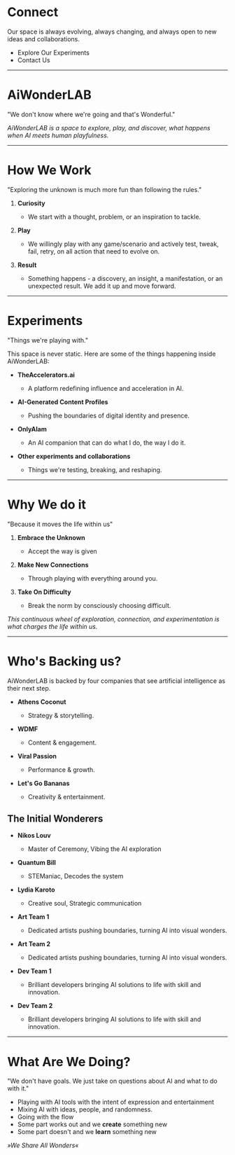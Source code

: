 # Connect

Our space is always evolving, always changing, and always open to new ideas and collaborations.

- Explore Our Experiments
- Contact Us

---

# AiWonderLAB

"We don't know where we're going and that's Wonderful."

*AiWonderLAB is a space to explore, play, and discover, what happens when AI meets human playfulness.*

---

# How We Work

"Exploring the unknown is much more fun than following the rules."

1. **Curiosity**
   - We start with a thought, problem, or an inspiration to tackle.

2. **Play**
   - We willingly play with any game/scenario and actively test, tweak, fail, retry, on all action that need to evolve on.

3. **Result**
   - Something happens - a discovery, an insight, a manifestation, or an unexpected result. We add it up and move forward.

---

# Experiments

"Things we're playing with."

This space is never static. Here are some of the things happening inside AiWonderLAB:

- **TheAccelerators.ai**
  - A platform redefining influence and acceleration in AI.

- **AI-Generated Content Profiles**
  - Pushing the boundaries of digital identity and presence.

- **OnlyAIam**
  - An AI companion that can do what I do, the way I do it.

- **Other experiments and collaborations**
  - Things we're testing, breaking, and reshaping.

---

# Why We do it

"Because it moves the life within us"

1. **Embrace the Unknown**
   - Accept the way is given

2. **Make New Connections**
   - Through playing with everything around you.

3. **Take On Difficulty**
   - Break the norm by consciously choosing difficult.

*This continuous wheel of exploration, connection, and experimentation is what charges the life within us.*

---

# Who's Backing us?

AiWonderLAB is backed by four companies that see artificial intelligence as their next step.

- **Athens Coconut**
  - Strategy & storytelling.

- **WDMF**
  - Content & engagement.

- **Viral Passion**
  - Performance & growth.

- **Let's Go Bananas**
  - Creativity & entertainment.

## The Initial Wonderers

- **Nikos Louv**
  - Master of Ceremony, Vibing the AI exploration

- **Quantum Bill**
  - STEManiac, Decodes the system

- **Lydia Karoto**
  - Creative soul, Strategic communication

- **Art Team 1**
  - Dedicated artists pushing boundaries, turning AI into visual wonders.

- **Art Team 2**
  - Dedicated artists pushing boundaries, turning AI into visual wonders.

- **Dev Team 1**
  - Brilliant developers bringing AI solutions to life with skill and innovation.

- **Dev Team 2**
  - Brilliant developers bringing AI solutions to life with skill and innovation.

---

# What Are We Doing?

"We don't have goals. We just take on questions about AI and what to do with it."

- Playing with AI tools with the intent of expression and entertainment
- Mixing AI with ideas, people, and randomness.
- Going with the flow
- Some part works out and we **create** something new
- Some part doesn't and we **learn** something new

*»We Share All Wonders«*
